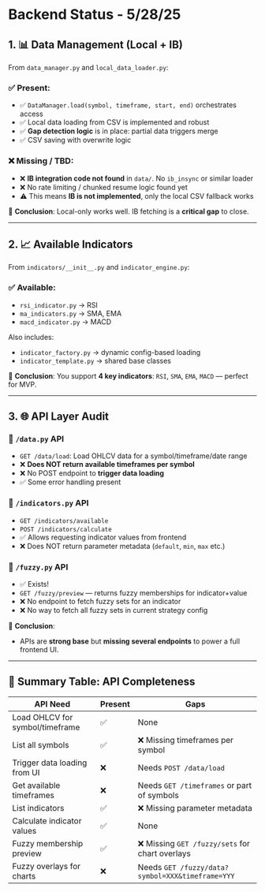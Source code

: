 # Backend Status - 5/28/25

## 1. 📊 **Data Management (Local + IB)**

From `data_manager.py` and `local_data_loader.py`:

### ✅ Present:

* ✅ `DataManager.load(symbol, timeframe, start, end)` orchestrates access
* ✅ Local data loading from CSV is implemented and robust
* ✅ **Gap detection logic** is in place: partial data triggers merge
* ✅ CSV saving with overwrite logic

### ❌ Missing / TBD:

* ❌ **IB integration code not found** in `data/`. No `ib_insync` or similar loader
* ❌ No rate limiting / chunked resume logic found yet
* ⚠️ This means **IB is not implemented**, only the local CSV fallback works

📌 **Conclusion**: Local-only works well. IB fetching is a **critical gap** to close.

---

## 2. 📈 **Available Indicators**

From `indicators/__init__.py` and `indicator_engine.py`:

### ✅ Available:

* `rsi_indicator.py` → RSI
* `ma_indicators.py` → SMA, EMA
* `macd_indicator.py` → MACD

Also includes:

* `indicator_factory.py` → dynamic config-based loading
* `indicator_template.py` → shared base classes

📌 **Conclusion**: You support **4 key indicators**: `RSI`, `SMA`, `EMA`, `MACD` — perfect for MVP.

---

## 3. 🌐 **API Layer Audit**

### 🔹 `/data.py` API

* `GET /data/load`: Load OHLCV data for a symbol/timeframe/date range
* ❌ **Does NOT return available timeframes per symbol**
* ❌ No POST endpoint to **trigger data loading**
* ✅ Some error handling present

### 🔹 `/indicators.py` API

* `GET /indicators/available`
* `POST /indicators/calculate`
* ✅ Allows requesting indicator values from frontend
* ❌ Does NOT return parameter metadata (`default`, `min`, `max` etc.)

### 🔹 `/fuzzy.py` API

* ✅ Exists!
* `GET /fuzzy/preview` — returns fuzzy memberships for indicator+value
* ❌ No endpoint to fetch fuzzy sets for an indicator
* ❌ No way to fetch all fuzzy sets in current strategy config

📌 **Conclusion**:

* APIs are **strong base** but **missing several endpoints** to power a full frontend UI.

---

## 🔎 Summary Table: API Completeness

| API Need                        | Present | Gaps                                             |
| ------------------------------- | ------- | ------------------------------------------------ |
| Load OHLCV for symbol/timeframe | ✅       | None                                             |
| List all symbols                | ✅       | ❌ Missing timeframes per symbol                  |
| Trigger data loading from UI    | ❌       | Needs `POST /data/load`                          |
| Get available timeframes        | ❌       | Needs `GET /timeframes` or part of symbols       |
| List indicators                 | ✅       | ❌ Missing parameter metadata                     |
| Calculate indicator values      | ✅       | None                                             |
| Fuzzy membership preview        | ✅       | ❌ Missing `GET /fuzzy/sets` for chart overlays   |
| Fuzzy overlays for charts       | ❌       | Needs `GET /fuzzy/data?symbol=XXX&timeframe=YYY` |
